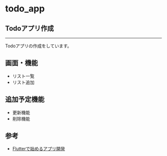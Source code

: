 # todo_app

## Todoアプリ作成

---

Todoアプリの作成をしています。

## 画面・機能
- リスト一覧
- リスト追加

## 追加予定機能
- 更新機能
- 削除機能

## 参考
- [Flutterで始めるアプリ開発](https://www.flutter-study.dev/)